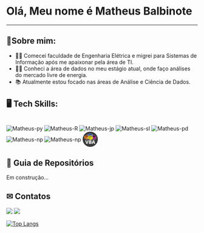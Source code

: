 # Olá, Meu nome é Matheus Balbinote
-------------------------------------------------------
## 💬Sobre mim: 
	
 
* 👨‍🎓 Comecei faculdade de Engenharia Elétrica e migrei para Sistemas de Informação após me apaixonar pela área de TI.
* 👨‍💻 Conheci a área de dados no meu estágio atual, onde faço análises do mercado livre de energia.
* 📚 Atualmente estou focado nas áreas de Análise e Ciência de Dados.


 ## 🖥 Tech Skills:
<div style="display:inline_block"><br>
  <img align="center" alt="Matheus-py" Heigth="30" width="40" src="https://cdn.jsdelivr.net/gh/devicons/devicon/icons/python/python-original.svg">
  <img align="center" alt="Matheus-R" Heigth="30" width="40" src="https://cdn.jsdelivr.net/gh/devicons/devicon/icons/rstudio/rstudio-original.svg">
  <img align="center" alt="Matheus-jp" Heigth="30" width="40" src="https://cdn.jsdelivr.net/gh/devicons/devicon/icons/jupyter/jupyter-original-wordmark.svg">
  <img align="center" alt="Matheus-sl" Heigth="30" width="40" src="https://cdn.jsdelivr.net/gh/devicons/devicon/icons/selenium/selenium-original.svg">
  <img align="center" alt="Matheus-pd" Heigth="30" width="40" src="https://cdn.jsdelivr.net/gh/devicons/devicon/icons/pandas/pandas-original-wordmark.svg">
  <img align="center" alt="Matheus-np" Heigth="30" width="40" src="https://cdn.jsdelivr.net/gh/devicons/devicon/icons/numpy/numpy-original-wordmark.svg">
  <img align="center" alt="Matheus-np" Heigth="30" width="40" src="https://cdn-icons-png.flaticon.com/512/732/732220.png">
  <img align="center" alt="Matheus-vba" Heigth="30" width="40" src="https://raw.githubusercontent.com/github/explore/71e4a0fc524fd1d7a0d9a940aa6b91f31458a87b/topics/vba/vba.png">
</div>  


 ## 📰 Guia de Repositórios
  Em construção...
	
 ## ✉ Contatos
[<img src="https://img.shields.io/badge/LinkedIn-0077B5?style=for-the-badge&logo=linkedin&logoColor=white">](https://www.linkedin.com/in/matheus-balbinote/)  <a href="balbinotematheus@gmail.com">
<img src="https://img.shields.io/badge/Gmail-D14836?style=for-the-badge&logo=gmail&logoColor=white"/>
</a>

<div style="width: 150px;">
<a href="https://github-readme-stats.vercel.app/api/top-langs/?username=mbalbinote&layout=compact">
  <img src="https://github-readme-stats.vercel.app/api/top-langs/?username=mbalbinote&layout=compact" alt="Top Langs" />
</a>
</div>

<!--
**mbalbinote/mbalbinote** is a ✨ _special_ ✨ repository because its `README.md` (this file) appears on your GitHub profile.

Here are some ideas to get you started:

- 🔭 I’m currently working on ...
- 🌱 I’m currently learning ...
- 👯 I’m looking to collaborate on ...
- 🤔 I’m looking for help with ...
- 💬 Ask me about ...
- 📫 How to reach me: ...
- 😄 Pronouns: ...
- ⚡ Fun fact: ...
-->
